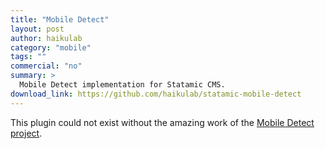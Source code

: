 ```yaml
---
title: "Mobile Detect"
layout: post
author: haikulab
category: "mobile"
tags: ""
commercial: "no"
summary: >
  Mobile Detect implementation for Statamic CMS.
download_link: https://github.com/haikulab/statamic-mobile-detect
---
```

This plugin could not exist without the amazing work of the [Mobile Detect project](https://github.com/serbanghita/Mobile-Detect).
